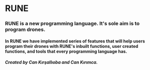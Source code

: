 # RUNE

### RUNE is a new programming language. It's sole aim is to program drones.

#### In RUNE we have implemented series of features that will help users program their drones with RUNE's inbuilt functions, user created functions, and tools that every programming language has.

##### Created by Can Kırşallıoba and Can Kırımca.

